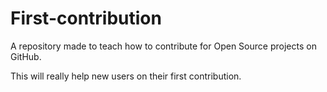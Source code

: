 # First-contribution

A repository made to teach how to contribute for Open Source projects on GitHub.

This will really help new users on their first contribution.
